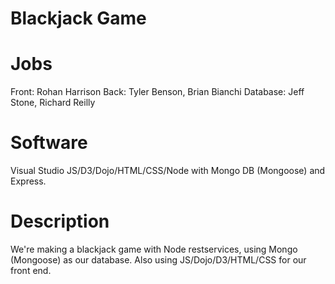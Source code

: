 # Blackjack Game
# Jobs
Front: Rohan Harrison
Back: Tyler Benson, Brian Bianchi
Database: Jeff Stone, Richard Reilly
# Software
Visual Studio JS/D3/Dojo/HTML/CSS/Node with Mongo DB (Mongoose) and Express.
# Description
We're making a blackjack game with Node restservices, using Mongo (Mongoose) as our database. Also using JS/Dojo/D3/HTML/CSS for our front end.
